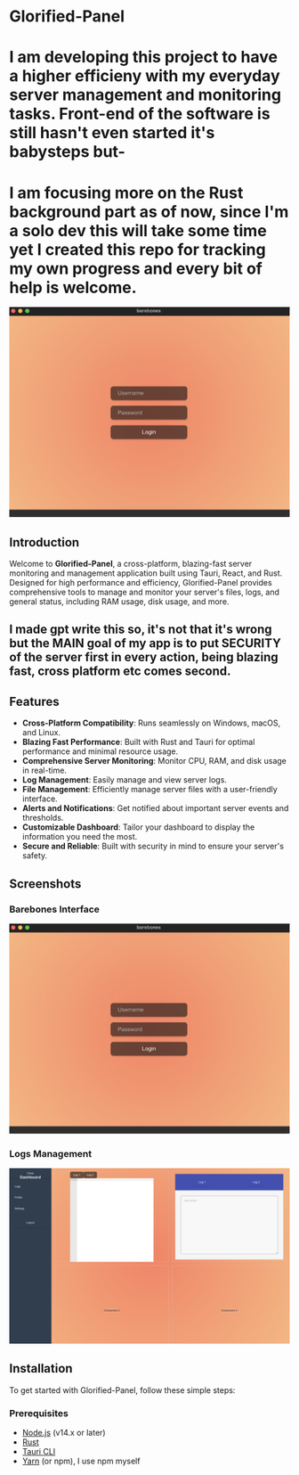 # Glorified-Panel
# I am developing this project to have a higher efficieny with my everyday server management and monitoring tasks. Front-end of the software is still hasn't even started it's babysteps but-
# I am focusing more on the Rust background part as of now, since I'm a solo dev this will take some time yet I created this repo for tracking my own progress and every bit of help is welcome.

![Glorified-Panel](/barebones/barebones.png)

## Introduction

Welcome to **Glorified-Panel**, a cross-platform, blazing-fast server monitoring and management application built using Tauri, React, and Rust. Designed for high performance and efficiency, Glorified-Panel provides comprehensive tools to manage and monitor your server's files, logs, and general status, including RAM usage, disk usage, and more.

## I made gpt write this so, it's not that it's wrong but the MAIN goal of my app is to put SECURITY of the server first in every action, being blazing fast, cross platform etc comes second.

## Features

- **Cross-Platform Compatibility**: Runs seamlessly on Windows, macOS, and Linux.
- **Blazing Fast Performance**: Built with Rust and Tauri for optimal performance and minimal resource usage.
- **Comprehensive Server Monitoring**: Monitor CPU, RAM, and disk usage in real-time.
- **Log Management**: Easily manage and view server logs.
- **File Management**: Efficiently manage server files with a user-friendly interface.
- **Alerts and Notifications**: Get notified about important server events and thresholds.
- **Customizable Dashboard**: Tailor your dashboard to display the information you need the most.
- **Secure and Reliable**: Built with security in mind to ensure your server's safety.

## Screenshots

### Barebones Interface
![Barebones Interface](/barebones/barebones.png)

### Logs Management
![Logs Management](/barebones/logs.png)

## Installation

To get started with Glorified-Panel, follow these simple steps:

### Prerequisites

- [Node.js](https://nodejs.org/) (v14.x or later)
- [Rust](https://www.rust-lang.org/)
- [Tauri CLI](https://tauri.studio/en/docs/getting-started/intro/)
- [Yarn](https://yarnpkg.com/) (or npm), I use npm myself

